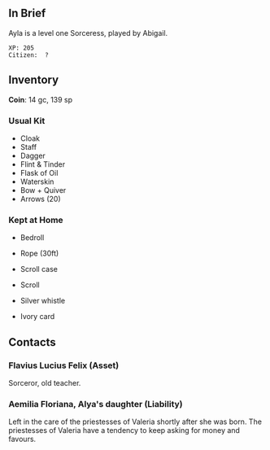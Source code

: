 ## In Brief

Ayla is a level one Sorceress, played by Abigail.

    XP: 205
    Citizen:  ?

## Inventory

**Coin**: 14 gc, 139 sp

### Usual Kit

* Cloak
* Staff
* Dagger
* Flint & Tinder
* Flask of Oil
* Waterskin
* Bow + Quiver
* Arrows (20)

### Kept at Home

* Bedroll
* Rope (30ft)
* Scroll case
* Scroll

* Silver whistle
* Ivory card

## Contacts

### Flavius Lucius Felix (Asset)

Sorceror, old teacher.

### Aemilia Floriana, Alya's daughter (Liability)

Left in the care of the priestesses of Valeria shortly after she
was born. The priestesses of Valeria have a tendency to keep asking
for money and favours.

